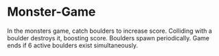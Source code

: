 # Monster-Game
In the monsters game, catch boulders to increase score. Colliding with a boulder destroys it, boosting score. Boulders spawn periodically. Game ends if 6 active boulders exist simultaneously.
